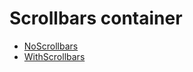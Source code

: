 # Scrollbars container

- [NoScrollbars](./NoScrollbars.md)
- [WithScrollbars](./WithScrollbars.md)
